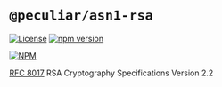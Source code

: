# `@peculiar/asn1-rsa`

[![License](https://img.shields.io/badge/license-MIT-green.svg?style=flat)](https://raw.githubusercontent.com/PeculiarVentures/asn1-schema/master/packages/rsa/LICENSE.md)
[![npm version](https://badge.fury.io/js/%40peculiar%2Fasn1-rsa.svg)](https://badge.fury.io/js/%40peculiar%2Fasn1-rsa)

[![NPM](https://nodei.co/npm/@peculiar/asn1-rsa.png)](https://nodei.co/npm/@peculiar/asn1-rsa/)

[RFC 8017](https://tools.ietf.org/html/rfc8017) RSA Cryptography Specifications Version 2.2